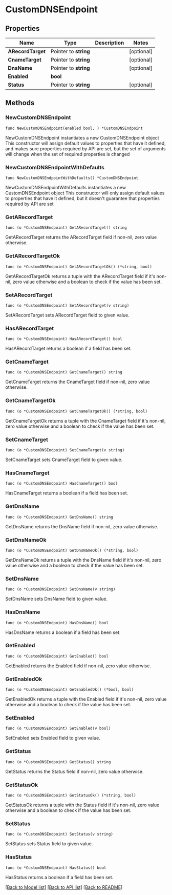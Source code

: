 # CustomDNSEndpoint

## Properties

Name | Type | Description | Notes
------------ | ------------- | ------------- | -------------
**ARecordTarget** | Pointer to **string** |  | [optional] 
**CnameTarget** | Pointer to **string** |  | [optional] 
**DnsName** | Pointer to **string** |  | [optional] 
**Enabled** | **bool** |  | 
**Status** | Pointer to **string** |  | [optional] 

## Methods

### NewCustomDNSEndpoint

`func NewCustomDNSEndpoint(enabled bool, ) *CustomDNSEndpoint`

NewCustomDNSEndpoint instantiates a new CustomDNSEndpoint object
This constructor will assign default values to properties that have it defined,
and makes sure properties required by API are set, but the set of arguments
will change when the set of required properties is changed

### NewCustomDNSEndpointWithDefaults

`func NewCustomDNSEndpointWithDefaults() *CustomDNSEndpoint`

NewCustomDNSEndpointWithDefaults instantiates a new CustomDNSEndpoint object
This constructor will only assign default values to properties that have it defined,
but it doesn't guarantee that properties required by API are set

### GetARecordTarget

`func (o *CustomDNSEndpoint) GetARecordTarget() string`

GetARecordTarget returns the ARecordTarget field if non-nil, zero value otherwise.

### GetARecordTargetOk

`func (o *CustomDNSEndpoint) GetARecordTargetOk() (*string, bool)`

GetARecordTargetOk returns a tuple with the ARecordTarget field if it's non-nil, zero value otherwise
and a boolean to check if the value has been set.

### SetARecordTarget

`func (o *CustomDNSEndpoint) SetARecordTarget(v string)`

SetARecordTarget sets ARecordTarget field to given value.

### HasARecordTarget

`func (o *CustomDNSEndpoint) HasARecordTarget() bool`

HasARecordTarget returns a boolean if a field has been set.

### GetCnameTarget

`func (o *CustomDNSEndpoint) GetCnameTarget() string`

GetCnameTarget returns the CnameTarget field if non-nil, zero value otherwise.

### GetCnameTargetOk

`func (o *CustomDNSEndpoint) GetCnameTargetOk() (*string, bool)`

GetCnameTargetOk returns a tuple with the CnameTarget field if it's non-nil, zero value otherwise
and a boolean to check if the value has been set.

### SetCnameTarget

`func (o *CustomDNSEndpoint) SetCnameTarget(v string)`

SetCnameTarget sets CnameTarget field to given value.

### HasCnameTarget

`func (o *CustomDNSEndpoint) HasCnameTarget() bool`

HasCnameTarget returns a boolean if a field has been set.

### GetDnsName

`func (o *CustomDNSEndpoint) GetDnsName() string`

GetDnsName returns the DnsName field if non-nil, zero value otherwise.

### GetDnsNameOk

`func (o *CustomDNSEndpoint) GetDnsNameOk() (*string, bool)`

GetDnsNameOk returns a tuple with the DnsName field if it's non-nil, zero value otherwise
and a boolean to check if the value has been set.

### SetDnsName

`func (o *CustomDNSEndpoint) SetDnsName(v string)`

SetDnsName sets DnsName field to given value.

### HasDnsName

`func (o *CustomDNSEndpoint) HasDnsName() bool`

HasDnsName returns a boolean if a field has been set.

### GetEnabled

`func (o *CustomDNSEndpoint) GetEnabled() bool`

GetEnabled returns the Enabled field if non-nil, zero value otherwise.

### GetEnabledOk

`func (o *CustomDNSEndpoint) GetEnabledOk() (*bool, bool)`

GetEnabledOk returns a tuple with the Enabled field if it's non-nil, zero value otherwise
and a boolean to check if the value has been set.

### SetEnabled

`func (o *CustomDNSEndpoint) SetEnabled(v bool)`

SetEnabled sets Enabled field to given value.


### GetStatus

`func (o *CustomDNSEndpoint) GetStatus() string`

GetStatus returns the Status field if non-nil, zero value otherwise.

### GetStatusOk

`func (o *CustomDNSEndpoint) GetStatusOk() (*string, bool)`

GetStatusOk returns a tuple with the Status field if it's non-nil, zero value otherwise
and a boolean to check if the value has been set.

### SetStatus

`func (o *CustomDNSEndpoint) SetStatus(v string)`

SetStatus sets Status field to given value.

### HasStatus

`func (o *CustomDNSEndpoint) HasStatus() bool`

HasStatus returns a boolean if a field has been set.


[[Back to Model list]](../README.md#documentation-for-models) [[Back to API list]](../README.md#documentation-for-api-endpoints) [[Back to README]](../README.md)


